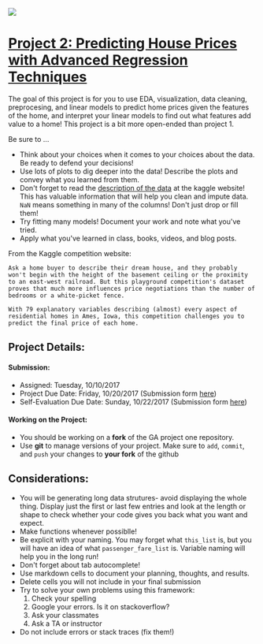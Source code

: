 ![](http://rentinginla.com/wp-content/uploads/2015/12/Buying.jpg)
# [Project 2: Predicting House Prices with Advanced Regression Techniques](https://www.kaggle.com/c/house-prices-advanced-regression-techniques/data)

The goal of this project is for you to use EDA, visualization, data cleaning, preprocesing, and linear models to predict home prices given the features of the home, and interpret your linear models to find out what features add value to a home! This project is a bit more open-ended than project 1. 

Be sure to ...

* Think about your choices when it comes to your choices about the data. Be ready to defend your decisions!
* Use lots of plots to dig deeper into the data! Describe the plots and convey what you learned from them.
* Don't forget to read the [description of the data](https://storage.googleapis.com/kaggle-competitions-data/kaggle/5407/data_description.txt?GoogleAccessId=competitions-data@kaggle-161607.iam.gserviceaccount.com&Expires=1507575962&Signature=HUgKXCr3TOJMcb%2BGgbwFR4HGS7joOdSr0aO49X4453i2Y4LPFC2imccd%2BS2bzYMtUOqZSRW%2FNOGTwv5hI07%2FvXdFrgnnlyMz1l548aLi0Otg0jzIa11YXymXX4801QaoQmhMJV6ko0ycMJx5y00zSn8lOFNxVARz3aNNl6L8GKkodLITzAy72uPyCXS1iMuPFbmxdVbhYaO6OiKYh%2BDx%2Ftf2z9w3KSm5OGZacRcoxuYCnpZL6PpbG67hzaF21Vh9%2FV%2BrgEoEI0cL%2BKvwIUo5GcTGu0jmsixFx5JyHFZba6l5gDNRlT%2BIHEpjFAtHHrMEdTSzzlWSR2cEqig5WBsmXg%3D%3D) at the kaggle website! This has valuable information that will help you clean and impute data. `NaN` means something in many of the columns! Don't just drop or fill them!
* Try fitting many models! Document your work and note what you've tried.
* Apply what you've learned in class, books, videos, and blog posts.


From the Kaggle competition website:

    Ask a home buyer to describe their dream house, and they probably won't begin with the height of the basement ceiling or the proximity to an east-west railroad. But this playground competition's dataset proves that much more influences price negotiations than the number of bedrooms or a white-picket fence.

    With 79 explanatory variables describing (almost) every aspect of residential homes in Ames, Iowa, this competition challenges you to predict the final price of each home.
    

## Project Details:

#### Submission:

* Assigned: Tuesday, 10/10/2017
* Project Due Date: Friday, 10/20/2017 (Submission form [here](https://goo.gl/forms/HJhO3VLMByrHHZWJ2))
* Self-Evaluation Due Date: Sunday, 10/22/2017 (Submission form [here](https://goo.gl/forms/b62WzAYbTQIqyPsB3))

#### Working on the Project:

* You should be working on a **fork** of the GA project one repository. 
* Use **git** to manage versions of your project. Make sure to `add`, `commit`, and `push` your changes to **your fork** of the github 


## Considerations:

* You will be generating long data strutures- avoid displaying the whole thing. Display just the first or last few entries and look at the length or shape to check whether your code gives you back what you want and expect.
* Make functions whenever possiblle!
* Be explicit with your naming. You may forget what `this_list` is, but you will have an idea of what `passenger_fare_list` is. Variable naming will help you in the long run!
* Don't forget about tab autocomplete!
* Use markdown cells to document your planning, thoughts, and results. 
* Delete cells you will not include in your final submission
* Try to solve your own problems using this framework:
  1. Check your spelling
  2. Google your errors. Is it on stackoverflow?
  3. Ask your classmates
  4. Ask a TA or instructor
* Do not include errors or stack traces (fix them!)


